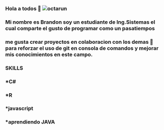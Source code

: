 ### Hola a todos 👋 ![octarun](https://user-images.githubusercontent.com/80855480/176593463-8bdd686c-00cb-4225-a5bb-7f44fabbffc4.gif)
### Mi nombre es Brandon soy un estudiante de Ing.Sistemas el cual comparte el gusto de programar como un pasatiempos
### me gusta crear proyectos en colaboracion con los demas 👯 para reforzar el uso de git en consola de comandos y mejorar mis conocimientos en este campo.
### SKILLS
### *C#
### *R 
### *javascript
### *aprendiendo JAVA


<!--
**programCode-sudo/programCode-sudo** is a ✨ _special_ ✨ repository because its `README.md` (this file) appears on your GitHub profile.

Here are some ideas to get you started:

- 🔭 I’m currently working on ...
- 🌱 I’m currently learning ...
- 👯 I’m looking to collaborate on ...
- 🤔 I’m looking for help with ...
- 💬 Ask me about ...
- 📫 How to reach me: ...
- 😄 Pronouns: ...
- ⚡ Fun fact: ...
-->
